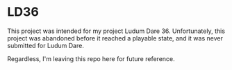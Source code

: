 # LD36

This project was intended for my project Ludum Dare 36. Unfortunately, this project was abandoned before it reached a playable state, and it was never submitted for Ludum Dare.

Regardless, I'm leaving this repo here for future reference.
